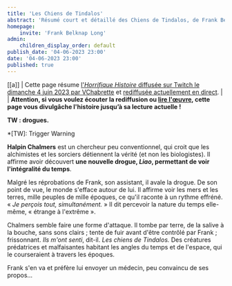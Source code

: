 ```yaml
---
title: 'Les Chiens de Tindalos'
abstract: 'Résumé court et détaillé des Chiens de Tindalos, de Frank Belknap Long !'
homepage:
    invite: 'Frank Belknap Long'
admin:
    children_display_order: default
publish_date: '04-06-2023 23:00'
date: '04-06-2023 23:00'
published: true
---
```


[[a]]
| Cette page résume [l'_Horrifique Histoire_ diffusée sur Twitch le dimanche 4 juin 2023 par VChabrette](https://www.twitch.tv/videos/1837834029?t=01h21m32s) et [rediffusée actuellement en direct](https://twitch.tv/vchabrette).
|
| **Attention, si vous voulez écouter la rediffusion ou [lire l'œuvre](https://en.wikisource.org/wiki/Weird_Tales/Volume_30/Issue_1/The_Hounds_of_Tindalos), cette page vous divulgâche l'histoire jusqu’à sa lecture actuelle !**

**TW : drogues.**

*[TW]: Trigger Warning

**Halpin Chalmers** est un chercheur peu conventionnel, qui croit que les alchimistes et les sorciers détiennent la vérité (et non les biologistes). Il affirme avoir découvert **une nouvelle drogue, _Liao_, permettant de voir l'intégralité du temps**.

Malgré les réprobations de Frank, son assistant, il avale la drogue. De son point de vue, le monde s'efface autour de lui. Il affirme voir les mers et les terres, mille peuples de mille époques, ce qu'il raconte à un rythme effréné. « _Je perçois tout, simultanément._ » Il dit percevoir la nature du temps elle-même, « étrange à l'extrême ».

Chalmers semble faire une forme d'attaque. Il tombe par terre, de la salive à la bouche, sans sons clairs ; tente de fuir avant d'être contrôlé par Frank ; frissonnant. _Ils m'ont senti_, dit-il. _Les chiens de Tindalos._ Des créatures prédatrices et malfaisantes habitant les angles du temps et de l'espace, qui le courseraient à travers les époques.

Frank s'en va et préfère lui envoyer un médecin, peu convaincu de ses propos…